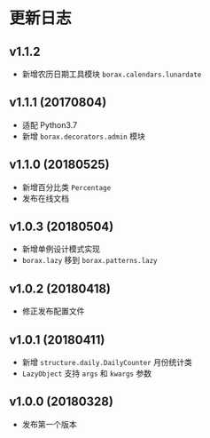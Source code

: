 # 更新日志

## v1.1.2

- 新增农历日期工具模块 `borax.calendars.lunardate`

## v1.1.1 (20170804)

- 适配 Python3.7
- 新增 `borax.decorators.admin` 模块

## v1.1.0 (20180525)

- 新增百分比类 `Percentage`
- 发布在线文档

## v1.0.3 (20180504)

- 新增单例设计模式实现
- `borax.lazy` 移到 `borax.patterns.lazy`

## v1.0.2 (20180418)

- 修正发布配置文件

## v1.0.1 (20180411)

- 新增 `structure.daily.DailyCounter` 月份统计类
- `LazyObject` 支持 `args` 和 `kwargs` 参数

## v1.0.0 (20180328)

- 发布第一个版本